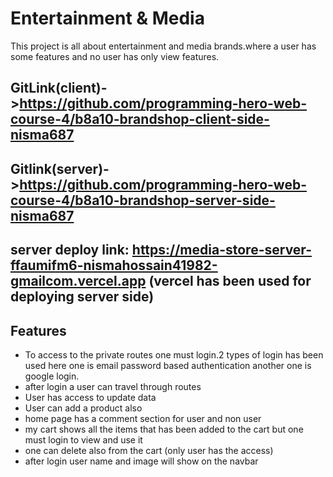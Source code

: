 
# Entertainment & Media

This project is all about entertainment and media brands.where a user has some features and no user has only view features.

## GitLink(client)->https://github.com/programming-hero-web-course-4/b8a10-brandshop-client-side-nisma687

## Gitlink(server)->https://github.com/programming-hero-web-course-4/b8a10-brandshop-server-side-nisma687

## server deploy link: https://media-store-server-ffaumifm6-nismahossain41982-gmailcom.vercel.app (vercel has been used for deploying server side)



## Features

- To access to the private routes one must login.2 types of login has been used here one is email password based authentication another one is google login.
- after login a user can travel through routes 
- User has access to update data
- User can add a product also
- home page has a comment section for user and non user
- my cart shows all the items that has been added to the cart but one must login to view and use it
- one can delete also from the cart (only user has the access)
- after login user name and image will show on the navbar


